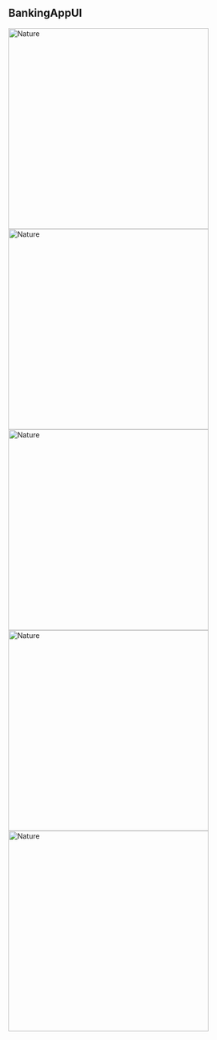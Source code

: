 ## BankingAppUI


<img src="https://user-images.githubusercontent.com/37813372/194729034-63b4d9a1-babe-4686-a4a9-e97cfa87c356.jpg" alt="Nature" width="400"/>
<img src="https://user-images.githubusercontent.com/37813372/194729035-12013304-0abe-423d-a9a1-1f4b207612e7.jpg" alt="Nature" width="400"/>
<img src="https://user-images.githubusercontent.com/37813372/194729038-504bf703-e026-44e6-9707-e0497c306a0f.jpg" alt="Nature" width="400"/>
<img src="https://user-images.githubusercontent.com/37813372/194729040-dd90cb7c-f8fa-4057-bc1c-cca16239366d.jpg" alt="Nature" width="400"/>
<img src="https://user-images.githubusercontent.com/37813372/194728999-adb66ea5-7fb4-498b-8ff2-3028592c0064.jpg" alt="Nature" width="400"/>

